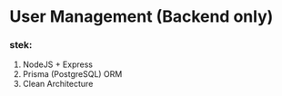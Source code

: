 # User Management (Backend only)

### stek:

1. NodeJS + Express
2. Prisma (PostgreSQL) ORM
3. Clean Architecture
